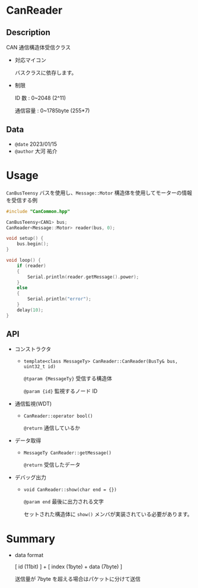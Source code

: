 # CanReader

## Description

CAN 通信構造体受信クラス

-   対応マイコン

    バスクラスに依存します。

-   制限

    ID 数 : 0~2048 (2^11)

    通信容量 : 0~1785byte (255\*7)

## Data

-   `@date` 2023/01/15
-   `@author` 大河 祐介

# Usage

`CanBusTeensy` バスを使用し、`Message::Motor` 構造体を使用してモーターの情報を受信する例

```cpp
#include "CanCommon.hpp"

CanBusTeensy<CAN1> bus;
CanReader<Message::Motor> reader(bus, 0);

void setup() {
	bus.begin();
}

void loop() {
	if (reader)
	{
		Serial.println(reader.getMessage().power);
	}
	else
	{
		Serial.println("error");
	}
	delay(10);
}
```

## API

-   コンストラクタ

    -   `template<class MessageTy> CanReader::CanReader(BusTy& bus, uint32_t id)`

        `@tparam {MessageTy}` 受信する構造体

        `@param {id}` 監視するノード ID

-   通信監視(WDT)

    -   `CanReader::operator bool()`

        `@return` 通信しているか

-   データ取得

    -   `MessageTy CanReader::getMessage()`

        `@return` 受信したデータ

-   デバッグ出力

    -   `void CanReader::show(char end = {})`

        `@param end` 最後に出力される文字

        セットされた構造体に `show()` メンバが実装されている必要があります。

# Summary

-   data format

	[ id (11bit) ] + [ index (1byte) + data (7byte) ]

	送信量が 7byte を超える場合はパケットに分けて送信
